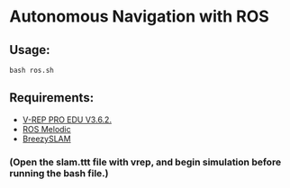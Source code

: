 # Autonomous Navigation with ROS

## Usage:
 
```
bash ros.sh
```

## Requirements:

* [V-REP PRO EDU V3.6.2.](https://coppeliarobotics.com/downloads)
* [ROS Melodic](http://wiki.ros.org/melodic/Installation/Ubuntu)
* [BreezySLAM](https://github.com/simondlevy/BreezySLAM)


### (Open the slam.ttt file with vrep, and begin simulation before running the bash file.)
